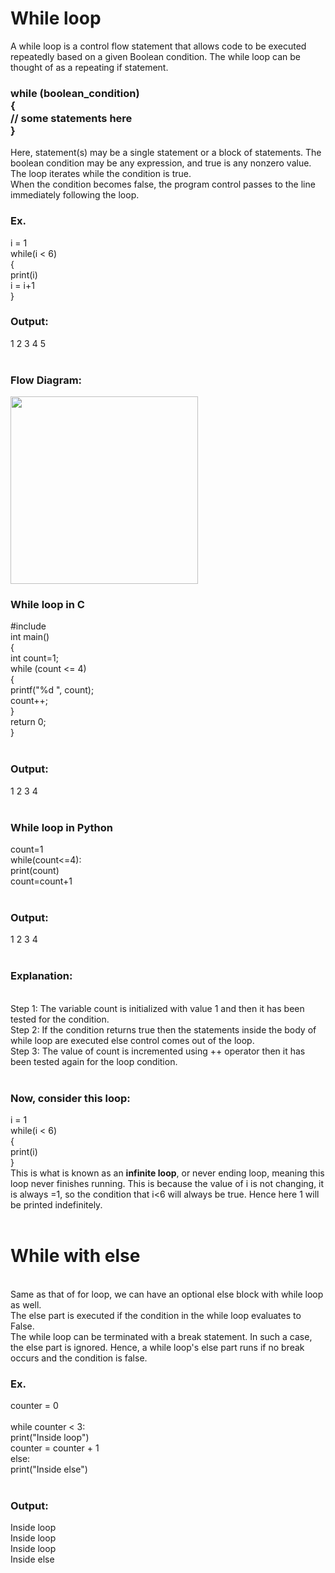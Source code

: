 <h1>While loop</h1>
A while loop is a control flow statement that allows code to be executed repeatedly based on a given Boolean condition. The while loop can be thought of as a repeating if statement.
<br>
<h3>while (boolean_condition)<br> 
{<br>
    // some statements here<br> 
}</h3>
Here, statement(s) may be a single statement or a block of statements. The boolean condition may be any expression, and true is any nonzero value. The loop iterates while the condition is true.
<br>
When the condition becomes false, the program control passes to the line immediately following the loop.
<h3>Ex.</h3> i = 1<br>
while(i < 6)<br>
{<br>
  print(i)<br>
  i = i+1<br>
  }
  <br>
<h3>Output:</h3>
1 2 3 4 5
<br><br>
<h3>Flow Diagram:</h3>
<img src="https://cdn.journaldev.com/wp-content/uploads/2017/10/while-loop-java.png" height="300" width="300">
<br>
<h3>While loop in C</h3>
#include <stdio.h><br>
int main()<br>
{<br>
   int count=1;<br>
   while (count <= 4)<br>
   {<br>
	printf("%d ", count);<br>
	count++;<br>
   }<br>
   return 0;<br>
}<br><br>
<h3>Output:</h3>
1 2 3 4<br><br>
<h3>While loop in Python</h3>
count=1<br>
while(count<=4):<br>
print(count)<br>
count=count+1<br><br>
<h3>Output:</h3>
1 2 3 4<br><br>
<h3>Explanation:</h3><br>
Step 1: The variable count is initialized with value 1 and then it has been tested for the condition.<br>
Step 2: If the condition returns true then the statements inside the body of while loop are executed else control comes out of the loop.<br>
Step 3: The value of count is incremented using ++ operator then it has been tested again for the loop condition.<br><br>
<h3>Now, consider this loop:</h3>
 i = 1<br>
while(i < 6)<br>
{<br>
  print(i)<br>
  }
  <br>
  This is what is known as an <strong>infinite loop</strong>, or never ending loop, meaning this loop never finishes running. This is because the value of i is not changing, it is always =1, so the condition that i<6 will always be true. Hence here 1 will be printed indefinitely.
  <br>
  <br>
 <h1>While with else</h1><br>
  Same as that of for loop, we can have an optional else block with while loop as well.<br>
  The else part is executed if the condition in the while loop evaluates to False.<br>
  The while loop can be terminated with a break statement. In such a case, the else part is ignored. Hence, a while loop's else part runs if no break occurs and the condition is false.<br>
  <h3>Ex.</h3>
  counter = 0<br>
<br>
while counter < 3:<br>
    print("Inside loop")<br>
    counter = counter + 1<br>
else:<br>
    print("Inside else")<br><br>
    <h3>Output:</h3>
    Inside loop<br>
    Inside loop<br>
    Inside loop<br>
    Inside else<br>
